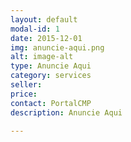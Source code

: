 ```yaml
---
layout: default
modal-id: 1
date: 2015-12-01
img: anuncie-aqui.png
alt: image-alt
type: Anuncie Aqui
category: services
seller:
price:
contact: PortalCMP
description: Anuncie Aqui

---
```

